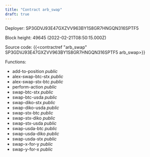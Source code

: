 ```yaml
---
title: "Contract arb_swap"
draft: true
---
```

Deployer: SP3GDVJ93E47GXZVV963BY1S8GR7HNGQN316SPTF5


 



Block height: 49645 (2022-02-21T08:50:15.000Z)

Source code: {{<contractref "arb_swap" SP3GDVJ93E47GXZVV963BY1S8GR7HNGQN316SPTF5 arb_swap>}}

Functions:

* add-to-position _public_
* alex-swap-btc-stx _public_
* alex-swap-stx-btc _public_
* perform-action _public_
* swap-btc-stx _public_
* swap-btc-usda _public_
* swap-diko-stx _public_
* swap-diko-usda _public_
* swap-stx-btc _public_
* swap-stx-diko _public_
* swap-stx-usda _public_
* swap-usda-btc _public_
* swap-usda-diko _public_
* swap-usda-stx _public_
* swap-x-for-y _public_
* swap-y-for-x _public_
